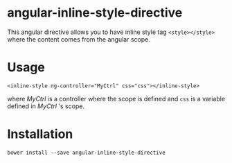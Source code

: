 angular-inline-style-directive
====================================

This angular directive allows you to have inline style tag `<style></style>` where the content comes from the angular scope.

# Usage

```
<inline-style ng-controller="MyCtrl" css="css"></inline-style>
```

where *MyCtrl* is a controller where the scope is defined and `css` is a variable defined in *MyCtrl* 's scope.

# Installation

`bower install --save angular-inline-style-directive`
